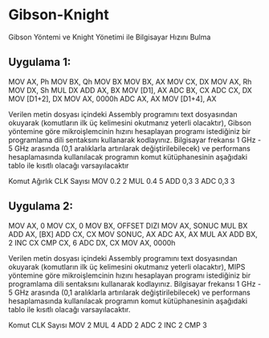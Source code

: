 # Gibson-Knight
Gibson Yöntemi ve Knight Yönetimi ile Bilgisayar Hızını Bulma

## Uygulama 1: 
MOV AX, Ph
MOV BX, Qh
MOV BX
MOV BX, AX
MOV CX, DX
MOV AX, Rh
MOV DX, Sh
MUL DX
ADD AX, BX
MOV [D1], AX
ADC BX, CX
ADC CX, DX
MOV [D1+2], DX
MOV AX, 0000h
ADC AX, AX
MOV [D1+4], AX

Verilen metin dosyası içindeki Assembly programını text 
dosyasından okuyarak (komutların ilk üç kelimesini okutmanız 
yeterli olacaktır), Gibson yöntemine göre mikroişlemcinin hızını 
hesaplayan programı istediğiniz bir programlama dili sentaksını 
kullanarak kodlayınız. Bilgisayar frekansı 1 GHz - 5 GHz arasında 
(0,1 aralıklarla artırılarak değiştirilebilecek) ve performans 
hesaplamasında kullanılacak programın komut kütüphanesinin aşağıdaki 
tablo ile kısıtlı olacağı varsayılacaktır

Komut	Ağırlık	CLK Sayısı
MOV	0.2	2
MUL	0.4	5
ADD	0,3	3
ADC	0,3	3

## Uygulama 2: 

MOV AX, 0
MOV CX, 0
MOV BX, OFFSET DIZI
MOV AX, SONUC
MUL BX
ADD AX, [BX]
ADD CX, CX
MOV SONUC, AX
ADC AX, AX
MUL AX
ADD BX, 2
INC CX
CMP CX, 6
ADC DX, CX
MOV AX, 0000h

Verilen metin dosyası içindeki Assembly programını text dosyasından 
okuyarak (komutların ilk üç kelimesini okutmanız yeterli olacaktır), 
MIPS yöntemine göre mikroişlemcinin hızını hesaplayan programı istediğiniz 
bir programlama dili sentaksını kullanarak kodlayınız. Bilgisayar frekansı 
1 GHz - 5 GHz arasında (0,1 aralıklarla artırılarak değiştirilebilecek) ve 
performans hesaplamasında kullanılacak programın komut kütüphanesinin aşağıdaki 
tablo ile kısıtlı olacağı varsayılacaktır. 

Komut	CLK Sayısı
MOV	2
MUL	4
ADD	2
ADC	2
INC	2
CMP	3

